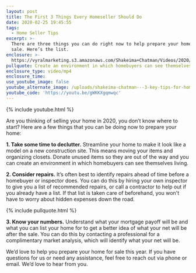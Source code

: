 ```yaml
---
layout: post
title: The First 3 Things Every Homeseller Should Do
date: 2020-02-25 19:45:55
tags:
  - Home Seller Tips
excerpt: >-
  There are three things you can do right now to help prepare your home for
  sale. Here’s the list.
enclosure: >-
  https://vyralmarketing.s3.amazonaws.com/Shakeima+Chatman/Videos/2020/The+First+3+Things+Every+Homeseller+Should+Do.mp4
pullquote: Create an environment in which homebuyers can see themselves living.
enclosure_type: video/mp4
enclosure_time:
use_youtube_image: false
youtube_alternate_image: /uploads/shakeima-chatman---3-key-tips-for-homesellers-youtube.jpg
youtube_code: 'https://youtu.be/gWKKXgqmwqc'
---
```


{% include youtube.html %}

Are you thinking of selling your home in 2020, you don’t know where to start? Here are a few things that you can be doing now to prepare your home:

**1\. Take some time to declutter.** Streamline your home to make it look like a model on a new construction site. This means moving your items and organizing closets. Donate unused items so they are out of the way and you can create an environment in which homebuyers can see themselves living.

**2\. Consider repairs.** It’s often best to identify repairs ahead of time before a homebuyer or inspector does. You can do this by hiring your own inspector to give you a list of recommended repairs, or call a contractor to help out if you already have a list. If that list is taken care of beforehand, you won't have to worry about hidden expenses down the road.

{% include pullquote.html %}

**3\. Know your numbers.** Understand what your mortgage payoff will be and what you can list your home for to get a better idea of what your net will be after the sale. You can do this by contacting a professional for a complimentary market analysis, which will identify what your net will be.

We’d love to help you prepare your home for sale this year. If you have questions for us or need any assistance, feel free to reach out via phone or email. We’d love to hear from you.